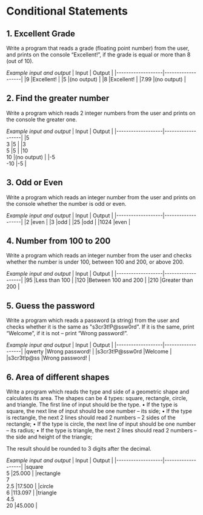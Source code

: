 # Conditional Statements

## 1.	Excellent Grade
Write a program that reads a grade (floating point number) from the user, and prints on the console “Excellent!”, if the grade is equal or more than 8 (out of 10).

*Example input and output*
|       Input       |      Output       |
|-------------------|-------------------|
|9                  |Excellent!         |
|5                  |(no output)        |
|8                  |Excellent!         |
|7.99               |(no output)        |



## 2.	Find the greater number
Write a program which reads 2 integer numbers from the user and prints on the console the greater one.

*Example input and output*
|       Input       |      Output       |
|-------------------|-------------------|
|5<br>3                  |5                 |
|3<br>5                  |5                 |
|10<br>10                |(no output)       |
|-5<br>-10               |-5                |



## 3.	Odd or Even
Write a program which reads an integer number from the user and prints on the console whether the number is odd or even.

*Example input and output*
|       Input       |      Output       |
|-------------------|-------------------|
|2                  |even                |
|3                  |odd                |
|25                  |odd                |
|1024                  |even                |


## 4.	Number from 100 to 200
Write a program which reads an integer number from the user and checks whether the number is under 100, between 100 and 200, or above 200. 

*Example input and output*
|       Input       |      Output       |
|-------------------|-------------------|
|95                  |Less than 100                 |
|120                  |Between 100 and 200                 |
|210                  |Greater than 200                 |


## 5.	Guess the password
Write a program which reads a password (a string) from the user and checks whether it is the same as "s3cr3t!P@ssw0rd". If it is the same, print “Welcome”, if it is not – print “Wrong password!”.

*Example input and output*
|       Input       |      Output       |
|-------------------|-------------------|
|qwerty                  |Wrong password!                 |
|s3cr3t!P@ssw0rd                  |Welcome                 |
|s3cr3t!p@ss                  |Wrong password!                 |


## 6.	Area of different shapes
Write a program which reads the type and side of a geometric shape and calculates its area. The shapes can be 4 types: square, rectangle, circle, and triangle. The first line of input should be the type.
•	If the type is square, the next line of input should be one number – its side;
•	If the type is rectangle, the next 2 lines should read 2 numbers – 2 sides of the rectangle; 
•	If the type is circle, the next line of input should be one number – its radius; 
•	If the type is triangle, the next 2 lines should read 2 numbers – the side and height of the triangle; 

The result should be rounded to 3 digits after the decimal. 

*Example input and output*
|       Input       |      Output       |
|-------------------|-------------------|
|square<br>5                  |25.000                 |
|rectangle<br>7<br>2.5                  |17.500                 |
|circle<br>6                  |113.097                 |
|triangle<br>4.5<br>20                  |45.000                 |



